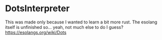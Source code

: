 # DotsInterpreter
This was made only because I wanted to learn a bit more rust. The esolang itself is unfinished so... yeah, not much else to do I guess?
https://esolangs.org/wiki/Dots
